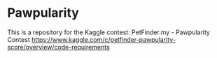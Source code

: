 # Pawpularity
This is a repository for the Kaggle contest: PetFinder.my - Pawpularity Contest
https://www.kaggle.com/c/petfinder-pawpularity-score/overview/code-requirements
